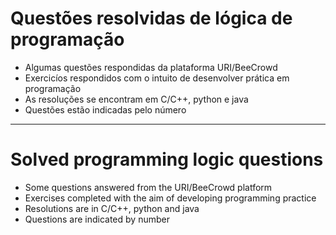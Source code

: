 # Questões resolvidas de lógica de programação 

  - Algumas questões respondidas da plataforma URI/BeeCrowd
  - Exercicíos respondidos com o intuito de desenvolver prática em programação
  - As resoluções se encontram em C/C++, python e java
  - Questões estão indicadas pelo número
-----------------------------------------------------------------------------------------

# Solved programming logic questions

  - Some questions answered from the URI/BeeCrowd platform
  - Exercises completed with the aim of developing programming practice
  - Resolutions are in C/C++, python and java
  - Questions are indicated by number
